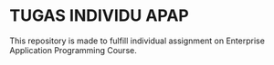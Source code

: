 # TUGAS INDIVIDU APAP

This repository is made to fulfill individual assignment on Enterprise Application Programming Course.

